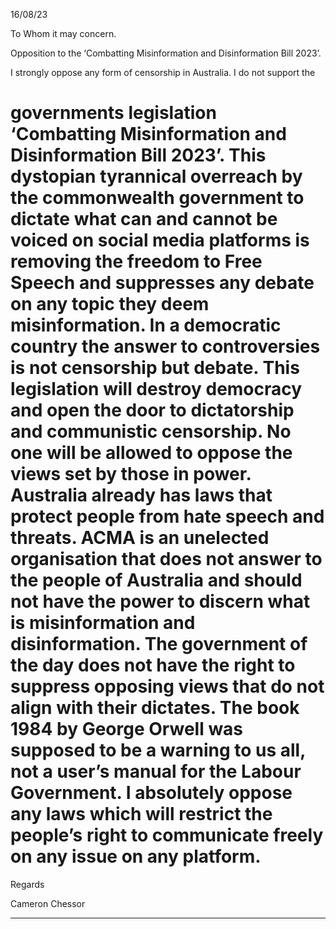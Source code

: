 16/08/23

To Whom it may concern.

Opposition to the ‘Combatting Misinformation and Disinformation Bill 2023’.

I strongly oppose any form of censorship in Australia. I do not support the
# governments legislation ‘Combatting Misinformation and Disinformation Bill 2023’.  This dystopian tyrannical overreach by the commonwealth government to dictate what can and cannot be voiced on social media platforms is removing the freedom to Free Speech and suppresses any debate on any topic they deem misinformation.  In a democratic country the answer to controversies is not censorship but debate.  This legislation will destroy democracy and open the door to dictatorship and communistic censorship. No one will be allowed to oppose the views set by those in power.  Australia already has laws that protect people from hate speech and threats.  ACMA is an unelected organisation that does not answer to the people of Australia and should not have the power to discern what is misinformation and disinformation.  The government of the day does not have the right to suppress opposing views that do not align with their dictates.  The book 1984 by George Orwell was supposed to be a warning to us all, not a user’s manual for the Labour Government. I absolutely oppose any laws which will restrict the people’s right to communicate freely on any issue on any platform.

 Regards

 Cameron Chessor


-----

